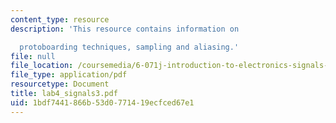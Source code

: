 ```yaml
---
content_type: resource
description: 'This resource contains information on

  protoboarding techniques, sampling and aliasing.'
file: null
file_location: /coursemedia/6-071j-introduction-to-electronics-signals-and-measurement-spring-2006/1bdf7441866b53d0771419ecfced67e1_lab4_signals3.pdf
file_type: application/pdf
resourcetype: Document
title: lab4_signals3.pdf
uid: 1bdf7441-866b-53d0-7714-19ecfced67e1
---
```


